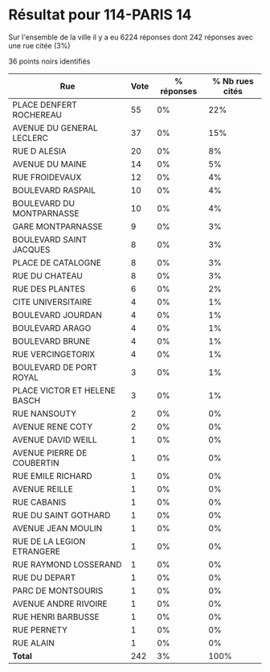 # Résultat pour 114-PARIS 14

Sur l'ensemble de la ville il y a eu 6224 réponses dont 242 réponses avec une rue citée (3%)

36 points noirs identifiés

| Rue | Vote | % réponses | % Nb rues cités|
|-----|------|------------|----------------|
| PLACE DENFERT ROCHEREAU | 55 | 0% | 22%|
| AVENUE DU GENERAL LECLERC | 37 | 0% | 15%|
| RUE D ALESIA | 20 | 0% | 8%|
| AVENUE DU MAINE | 14 | 0% | 5%|
| RUE FROIDEVAUX | 12 | 0% | 4%|
| BOULEVARD RASPAIL | 10 | 0% | 4%|
| BOULEVARD DU MONTPARNASSE | 10 | 0% | 4%|
| GARE MONTPARNASSE | 9 | 0% | 3%|
| BOULEVARD SAINT JACQUES | 8 | 0% | 3%|
| PLACE DE CATALOGNE | 8 | 0% | 3%|
| RUE DU CHATEAU | 8 | 0% | 3%|
| RUE DES PLANTES | 6 | 0% | 2%|
| CITE UNIVERSITAIRE | 4 | 0% | 1%|
| BOULEVARD JOURDAN | 4 | 0% | 1%|
| BOULEVARD ARAGO | 4 | 0% | 1%|
| BOULEVARD BRUNE | 4 | 0% | 1%|
| RUE VERCINGETORIX | 4 | 0% | 1%|
| BOULEVARD DE PORT ROYAL | 3 | 0% | 1%|
| PLACE VICTOR ET HELENE BASCH | 3 | 0% | 1%|
| RUE NANSOUTY | 2 | 0% | 0%|
| AVENUE RENE COTY | 2 | 0% | 0%|
| AVENUE DAVID WEILL | 1 | 0% | 0%|
| AVENUE PIERRE DE COUBERTIN | 1 | 0% | 0%|
| RUE EMILE RICHARD | 1 | 0% | 0%|
| AVENUE REILLE | 1 | 0% | 0%|
| RUE CABANIS | 1 | 0% | 0%|
| RUE DU SAINT GOTHARD | 1 | 0% | 0%|
| AVENUE JEAN MOULIN | 1 | 0% | 0%|
| RUE DE LA LEGION ETRANGERE | 1 | 0% | 0%|
| RUE RAYMOND LOSSERAND | 1 | 0% | 0%|
| RUE DU DEPART | 1 | 0% | 0%|
| PARC DE MONTSOURIS | 1 | 0% | 0%|
| AVENUE ANDRE RIVOIRE | 1 | 0% | 0%|
| RUE HENRI BARBUSSE | 1 | 0% | 0%|
| RUE PERNETY | 1 | 0% | 0%|
| RUE ALAIN | 1 | 0% | 0%|
| **Total** | 242 | 3% | 100%|
